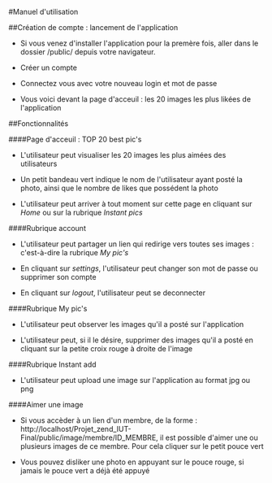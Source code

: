 #Manuel d'utilisation

##Création de compte : lancement de l'application
- Si vous venez d'installer l'application pour la premère fois, aller dans le dossier /public/ depuis votre navigateur.

- Créer un compte

- Connectez vous avec votre nouveau login et mot de passe

- Vous voici devant la page d'acceuil : les 20 images les plus likées de l'application


##Fonctionnalités

####Page d'acceuil : TOP 20 best pic's
- L'utilisateur peut visualiser les 20 images les plus aimées des utilisateurs

- Un petit bandeau vert indique le nom de l'utilisateur ayant posté la photo, ainsi que le nombre de likes que possédent la photo

- L'utilisateur peut arriver à tout moment sur cette page en cliquant sur *Home* ou sur la rubrique *Instant pics*

####Rubrique account
- L'utilisateur peut partager un lien qui redirige vers toutes ses images : c'est-à-dire la rubrique *My pic's* 

- En cliquant sur *settings*, l'utilisateur peut changer son mot de passe ou supprimer son compte

- En cliquant sur *logout*, l'utilisateur peut se deconnecter

####Rubrique My pic's
- L'utilisateur peut observer les images qu'il a posté sur l'application

- L'utilisateur peut, si il le désire, supprimer des images qu'il a posté en cliquant sur la petite croix rouge à droite de l'image

####Rubrique Instant add
- L'utilisateur peut upload une image sur l'application au format jpg ou png

####Aimer une image
- Si vous accèder à un lien d'un membre, de la forme : http://localhost/Projet_zend_IUT-Final/public/image/membre/ID_MEMBRE, il est possible d'aimer une ou plusieurs images de ce membre. Pour cela cliquer sur le petit pouce vert

- Vous pouvez disliker une photo en appuyant sur le pouce rouge, si jamais le pouce vert a déjà été appuyé
